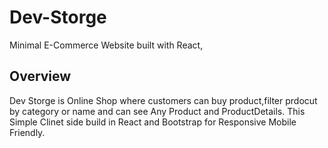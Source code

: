# Dev-Storge
Minimal E-Commerce Website built with React,

## Overview
Dev Storge is Online Shop where customers can buy product,filter prdocut by category or name and can see Any Product and ProductDetails. This Simple Clinet side build in React and Bootstrap for Responsive Mobile Friendly.








